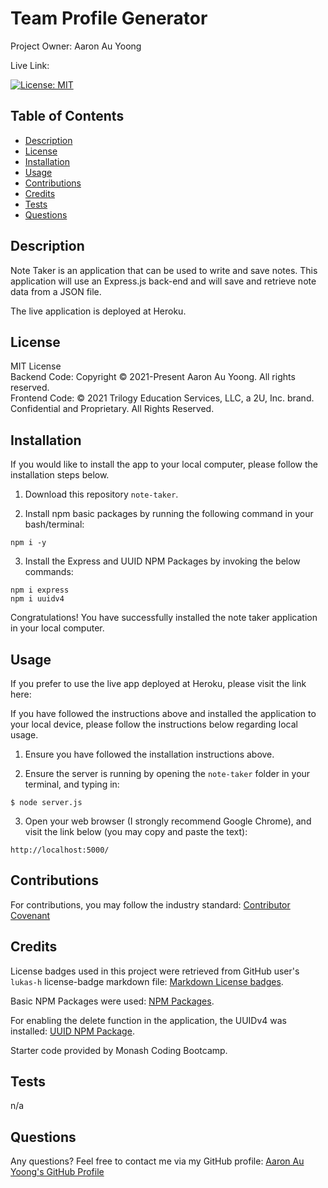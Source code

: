 # Team Profile Generator
Project Owner: Aaron Au Yoong

Live Link: <Insert Live Link Here>

[![License: MIT](https://img.shields.io/badge/License-MIT-yellow.svg)](https://choosealicense.com/licenses/mit/)

## Table of Contents
* [Description](#Description)
* [License](#License)
* [Installation](#Installation)
* [Usage](#Usage)
* [Contributions](#Contributions)
* [Credits](#Credits)
* [Tests](#Tests)
* [Questions](#Questions)

## Description
Note Taker is an application that can be used to write and save notes. This application will use an Express.js back-end and will save and retrieve note data from a JSON file.

The live application is deployed at Heroku.

## License
MIT License
<br>
Backend Code: Copyright © 2021-Present Aaron Au Yoong. All rights reserved.
<br>
Frontend Code: © 2021 Trilogy Education Services, LLC, a 2U, Inc. brand. Confidential and Proprietary. All Rights Reserved.


## Installation
If you would like to install the app to your local computer, please follow the installation steps below. 

1. Download this repository `note-taker`.

2. Install npm basic packages by running the following command in your bash/terminal:

````
npm i -y
````

3. Install the Express and UUID NPM Packages by invoking the below commands:

````
npm i express
npm i uuidv4
````

Congratulations! You have successfully installed the note taker application in your local computer. 

## Usage
If you prefer to use the live app deployed at Heroku, please visit the link here: <Insert Link Once Deployed>

If you have followed the instructions above and installed the application to your local device, please follow the instructions below regarding local usage. 

1. Ensure you have followed the installation instructions above.

2. Ensure the server is running by opening the `note-taker` folder in your terminal, and typing in:

````
$ node server.js
````

3. Open your web browser (I strongly recommend Google Chrome), and visit the link below (you may copy and paste the text):

`http://localhost:5000/`

## Contributions
For contributions, you may follow the industry standard: [Contributor Covenant](https://www.contributor-covenant.org/)

## Credits
License badges used in this project were retrieved from GitHub user's `lukas-h` license-badge markdown file: [Markdown License badges](https://gist.github.com/lukas-h/2a5d00690736b4c3a7ba).

Basic NPM Packages were used: [NPM Packages](https://www.npmjs.com/).

For enabling the delete function in the application, the UUIDv4 was installed: [UUID NPM Package](https://www.npmjs.com/package/uuid).

Starter code provided by Monash Coding Bootcamp. 

## Tests
n/a


## Questions
Any questions? Feel free to contact me via my GitHub profile: [Aaron Au Yoong's GitHub Profile](https://github.com/aaronauyoong)
